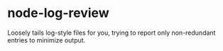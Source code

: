 node-log-review
===============

Loosely tails log-style files for you, trying to report only non-redundant entries to minimize output.
